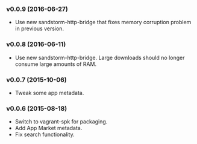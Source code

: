 ### v0.0.9 (2016-06-27)
- Use new sandstorm-http-bridge that fixes memory corruption problem in previous version.
### v0.0.8 (2016-06-11)
- Use new sandstorm-http-bridge. Large downloads should no longer consume large amounts of RAM.
### v0.0.7 (2015-10-06)
- Tweak some app metadata.
### v0.0.6 (2015-08-18)
- Switch to vagrant-spk for packaging.
- Add App Market metadata.
- Fix search functionality.




